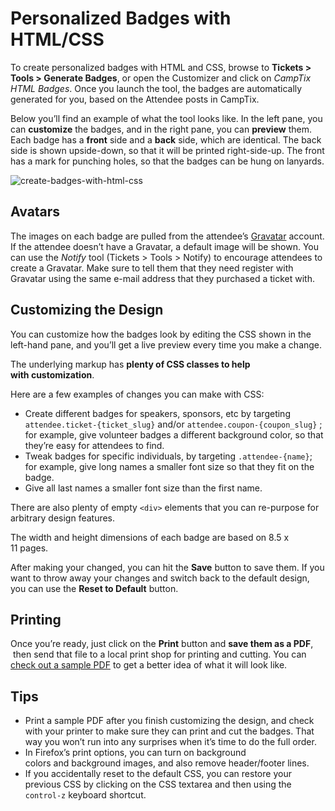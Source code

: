 # Personalized Badges with HTML/CSS

To create personalized badges with HTML and CSS, browse to **Tickets > Tools > Generate Badges**, or open the Customizer and click on *CampTix HTML Badges*. Once you launch the tool, the badges are automatically generated for you, based on the Attendee posts in CampTix.

Below you’ll find an example of what the tool looks like. In the left pane, you can **customize** the badges, and in the right pane, you can **preview** them. Each badge has a **front** side and a **back** side, which are identical. The back side is shown upside-down, so that it will be printed right-side-up. The front has a mark for punching holes, so that the badges can be hung on lanyards.

![create-badges-with-html-css](https://make.wordpress.org/community/files/2016/04/create-badges-with-html-css.png)

## Avatars

The images on each badge are pulled from the attendee’s [Gravatar](https://gravatar.com) account. If the attendee doesn’t have a Gravatar, a default image will be shown. You can use the *Notify* tool (Tickets > Tools > Notify) to encourage attendees to create a Gravatar. Make sure to tell them that they need register with Gravatar using the same e-mail address that they purchased a ticket with.

## Customizing the Design

You can customize how the badges look by editing the CSS shown in the left-hand pane, and you’ll get a live preview every time you make a change.

The underlying markup has **plenty of CSS classes to help with customization**.

Here are a few examples of changes you can make with CSS:

*   Create different badges for speakers, sponsors, etc by targeting `attendee.ticket-{ticket_slug}` and/or `attendee.coupon-{coupon_slug}` ; for example, give volunteer badges a different background color, so that they’re easy for attendees to find.
*   Tweak badges for specific individuals, by targeting `.attendee-{name}`; for example, give long names a smaller font size so that they fit on the badge.
*   Give all last names a smaller font size than the first name.

There are also plenty of empty `<div>` elements that you can re-purpose for arbitrary design features.

The width and height dimensions of each badge are based on 8.5 x 11 pages.

After making your changed, you can hit the **Save** button to save them. If you want to throw away your changes and switch back to the default design, you can use the **Reset to Default** button.

## Printing

Once you’re ready, just click on the **Print** button and **save them as a PDF**,  then send that file to a local print shop for printing and cutting. You can [check out a sample PDF](https://make.wordpress.org/community/files/2016/04/sample-html-css-badges.pdf) to get a better idea of what it will look like.

## Tips

*   Print a sample PDF after you finish customizing the design, and check with your printer to make sure they can print and cut the badges. That way you won’t run into any surprises when it’s time to do the full order.
*   In Firefox’s print options, you can turn on background colors and background images, and also remove header/footer lines.
*   If you accidentally reset to the default CSS, you can restore your previous CSS by clicking on the CSS textarea and then using the `control-z` keyboard shortcut.

<!--
*   [To-do](# "To-do")
-->
